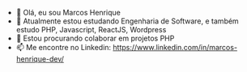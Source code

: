 - 👋 Olá, eu sou Marcos Henrique
- 🌱 Atualmente estou estudando Engenharia de Software, e também estudo PHP, Javascript, ReactJS, Wordpress
- 💞️ Estou procurando colaborar em projetos PHP
- 📫 Me encontre no Linkedin: https://www.linkedin.com/in/marcos-henrique-dev/

<!---
mhsilva555/mhsilva555 is a ✨ special ✨ repository because its `README.md` (this file) appears on your GitHub profile.
You can click the Preview link to take a look at your changes.
--->
